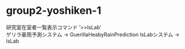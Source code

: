 # group2-yoshiken-1
研究室在室者一覧表示コマンド ’>>lsLab’  
ゲリラ豪雨予測システム -> GuerillaHeabyRainPrediction
lsLabシステム -> lsLab
